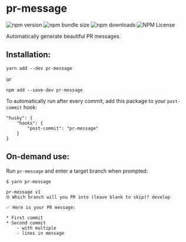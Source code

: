 # pr-message

![npm version](https://img.shields.io/npm/v/pr-message) ![npm bundle size](https://img.shields.io/bundlephobia/min/pr-message) ![npm downloads](https://img.shields.io/npm/dt/pr-message) ![NPM License](https://img.shields.io/npm/l/pr-message)

Automatically generate beautiful PR messages.

## Installation:

```
yarn add --dev pr-message
```

or

```
npm add --save-dev pr-message
```

To automatically run after every commit, add this package to your `post-commit` hook:

```
"husky": {
    "hooks": {
        "post-commit": "pr-message"
    }
}
```

## On-demand use:

Run `pr-message` and enter a target branch when prompted:

```
$ yarn pr-message

pr-message v1
🤓 Which branch will you PR into (leave blank to skip)? develop

✅ Here is your PR message:

* First commit
* Second commit
    - with multiple
    - lines in message
```
